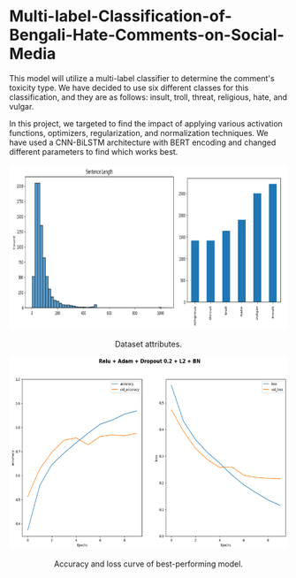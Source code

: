 # Multi-label-Classification-of-Bengali-Hate-Comments-on-Social-Media

This model will utilize a multi-label classifier to determine the comment's toxicity type. We have decided to use six different classes for this classification, and they are as follows: insult, troll, threat, religious, hate, and vulgar.

In this project, we targeted to find the impact of applying various activation functions, optimizers, regularization, and normalization techniques. We have used a CNN-BiLSTM architecture
with BERT encoding and changed different parameters to find which works best.

<p align="center">
  <img title="Data distribution" alt="Python" height="300"  style="padding-right:20px;" src="https://github.com/ShafayetRajit/Multi-label-Classification-of-Bengali-Hate-Comments-on-Social-Media/blob/main/figures/data-count.png" />
</p>

<p align="center">
  Dataset attributes.
</p>

<p align="center">
  <img title="Data distribution" alt="Python" height="350"  style="padding-right:20px;" src="https://github.com/ShafayetRajit/Multi-label-Classification-of-Bengali-Hate-Comments-on-Social-Media/blob/main/figures/relu_adam_0.2_l2_bn.png" />
</p>

<p align="center">
  Accuracy and loss curve of best-performing model.
</p>
